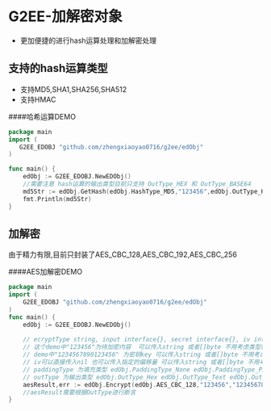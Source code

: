 # G2EE-加解密对象
- 更加便捷的进行hash运算处理和加解密处理

## 支持的hash运算类型
- 支持MD5,SHA1,SHA256,SHA512
- 支持HMAC

####哈希运算DEMO

```Go
package main
import (
   G2EE_EDOBJ "github.com/zhengxiaoyao0716/g2ee/edObj"
)

func main() {
    edObj := G2EE_EDOBJ.NewEDObj()
    //需要注意 hash运算的输出类型目前只支持 OutType_HEX 和 OutType_BASE64
    md5Str := edObj.GetHash(edObj.HashType_MD5,"123456",edObj.OutType_HEX)
    fmt.Println(md5Str)
}

```


## 加解密
由于精力有限,目前只封装了AES_CBC_128,AES_CBC_192,AES_CBC_256

####AES加解密DEMO
```Go
package main
import (
    G2EE_EDOBJ "github.com/zhengxiaoyao0716/g2ee/edObj"
)
func main() {
    edObj := G2EE_EDOBJ.NewEDObj()
    
    // ecryptType string, input interface{}, secret interface{}, iv interface{}, paddingType string, outType string
    // 这个demo中"123456"为待加密内容  可以传入string 或者[]byte 不用考虑类型转换 直接传入即可
    // demo中"1234567890123456" 为密钥key 可以传入string 或者[]byte 不用考虑类型转换 直接传入即可
    // iv可以直接传入nil 也可以传入指定的偏移量 可以传入string 或者[]byte 不用考虑类型转换 直接传入即可
    // paddingType 为填充类型 edObj.PaddingType_None edObj.PaddingType_PKCS5 edObj.PaddingType_PKCS7 edObj.PaddingType_Zero 
    // outType 为输出类型 edObj.OutType_Hex edObj.OutType_Text edObj.OutType_Binary edObj.OutType_Base64
    aesResult,err := edObj.Encrypt(edObj.AES_CBC_128,"123456","1234567890123456",nil,edObj.PaddingType_PKCS5,edObj.OutType_HEX)
    //aesResult需要根据OutType进行断言
}

```







